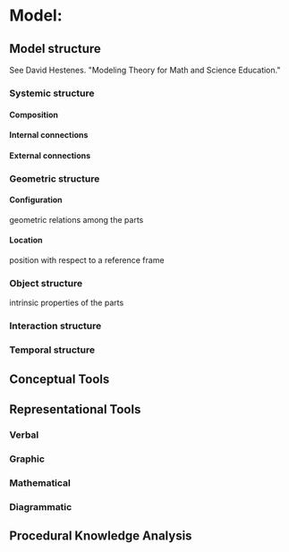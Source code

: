 # Model: 

## Model structure
See David Hestenes. "Modeling Theory for Math and Science Education."
### Systemic structure

#### Composition

#### Internal connections

#### External connections

### Geometric structure 

#### Configuration
geometric relations among the parts

#### Location
position with respect to a reference frame

### Object structure
intrinsic properties of the parts

### Interaction structure

### Temporal structure
 
## Conceptual Tools

## Representational Tools

### Verbal

### Graphic

### Mathematical

### Diagrammatic

## Procedural Knowledge Analysis

